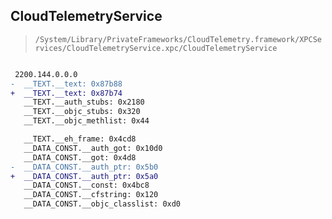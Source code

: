 ## CloudTelemetryService

> `/System/Library/PrivateFrameworks/CloudTelemetry.framework/XPCServices/CloudTelemetryService.xpc/CloudTelemetryService`

```diff

 2200.144.0.0.0
-  __TEXT.__text: 0x87b88
+  __TEXT.__text: 0x87b74
   __TEXT.__auth_stubs: 0x2180
   __TEXT.__objc_stubs: 0x320
   __TEXT.__objc_methlist: 0x44

   __TEXT.__eh_frame: 0x4cd8
   __DATA_CONST.__auth_got: 0x10d0
   __DATA_CONST.__got: 0x4d8
-  __DATA_CONST.__auth_ptr: 0x5b0
+  __DATA_CONST.__auth_ptr: 0x5a0
   __DATA_CONST.__const: 0x4bc8
   __DATA_CONST.__cfstring: 0x120
   __DATA_CONST.__objc_classlist: 0xd0

```
